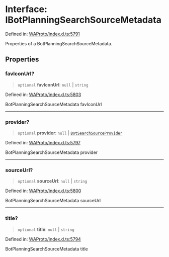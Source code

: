 # Interface: IBotPlanningSearchSourceMetadata

Defined in: [WAProto/index.d.ts:5791](https://github.com/Fokusdotid/bail/blob/8b525f9ebcc20cb9acd0f880b6ad58976e38b117/WAProto/index.d.ts#L5791)

Properties of a BotPlanningSearchSourceMetadata.

## Properties

### favIconUrl?

> `optional` **favIconUrl**: `null` \| `string`

Defined in: [WAProto/index.d.ts:5803](https://github.com/Fokusdotid/bail/blob/8b525f9ebcc20cb9acd0f880b6ad58976e38b117/WAProto/index.d.ts#L5803)

BotPlanningSearchSourceMetadata favIconUrl

***

### provider?

> `optional` **provider**: `null` \| [`BotSearchSourceProvider`](../enumerations/BotSearchSourceProvider.md)

Defined in: [WAProto/index.d.ts:5797](https://github.com/Fokusdotid/bail/blob/8b525f9ebcc20cb9acd0f880b6ad58976e38b117/WAProto/index.d.ts#L5797)

BotPlanningSearchSourceMetadata provider

***

### sourceUrl?

> `optional` **sourceUrl**: `null` \| `string`

Defined in: [WAProto/index.d.ts:5800](https://github.com/Fokusdotid/bail/blob/8b525f9ebcc20cb9acd0f880b6ad58976e38b117/WAProto/index.d.ts#L5800)

BotPlanningSearchSourceMetadata sourceUrl

***

### title?

> `optional` **title**: `null` \| `string`

Defined in: [WAProto/index.d.ts:5794](https://github.com/Fokusdotid/bail/blob/8b525f9ebcc20cb9acd0f880b6ad58976e38b117/WAProto/index.d.ts#L5794)

BotPlanningSearchSourceMetadata title
